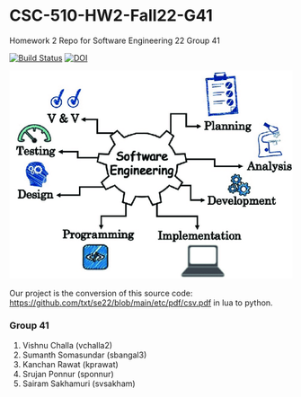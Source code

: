 # CSC-510-HW2-Fall22-G41
Homework 2 Repo for Software Engineering 22 Group 41

[![Build Status](https://app.travis-ci.com/vishnuchalla/CSC-510-HW2-Fall22-G41.svg?branch=main)](https://app.travis-ci.com/vishnuchalla/CSC-510-HW2-Fall22-G41)
[![DOI](https://zenodo.org/badge/DOI/10.5281/zenodo.7053897.svg)](https://doi.org/10.5281/zenodo.7053897)

![alt text](https://github.com/vishnuchalla/CSC-510-HW1-Fall22-G41/blob/main/data/softwareEngg.png?raw=true)

Our project is the conversion of this source code: https://github.com/txt/se22/blob/main/etc/pdf/csv.pdf in lua to python.

### Group 41
1. Vishnu Challa (vchalla2)
2. Sumanth Somasundar (sbangal3)
3. Kanchan Rawat (kprawat)
4. Srujan Ponnur (sponnur)
5. Sairam Sakhamuri (svsakham)
